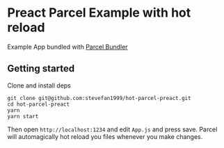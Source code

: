 # Preact Parcel Example with hot reload

Example App bundled with [Parcel Bundler](https://parceljs.org)

## Getting started

Clone and install deps
```
git clone git@github.com:stevefan1999/hot-parcel-preact.git
cd hot-parcel-preact
yarn 
yarn start
```

Then open `http://localhost:1234` and edit `App.js` and press save. Parcel will automagically hot reload you files whenever you make changes.
